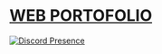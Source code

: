 # [WEB PORTOFOLIO](https://amwp.website/)
[![Discord Presence](https://lanyard.cnrad.dev/api/481734993622728715)](https://discord.com/users/481734993622728715)
